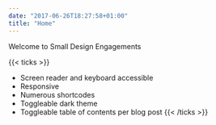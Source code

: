 ```yaml
---
date: "2017-06-26T18:27:58+01:00"
title: "Home"
---
```


Welcome to Small Design Engagements

{{< ticks >}}
* Screen reader and keyboard accessible
* Responsive
* Numerous shortcodes
* Toggleable dark theme
* Toggleable table of contents per blog post
{{< /ticks >}}